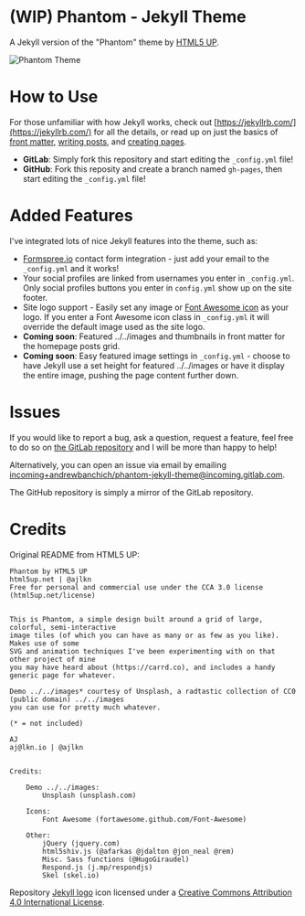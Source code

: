 # (WIP) Phantom - Jekyll Theme

A Jekyll version of the "Phantom" theme by [HTML5 UP](https://html5up.net/).

![Phantom Theme](../../images/phantom.jpg "Phantom Theme")

# How to Use

For those unfamiliar with how Jekyll works, check out [https://jekyllrb.com/](https://jekyllrb.com/) for all the details, 
or read up on just the basics of [front matter](https://jekyllrb.com/docs/frontmatter/), [writing posts](https://jekyllrb.com/docs/posts/), 
and [creating pages](https://jekyllrb.com/docs/pages/).

- **GitLab**: Simply fork this repository and start editing the `_config.yml` file!
- **GitHub**: Fork this reposity and create a branch named `gh-pages`, then start editing the `_config.yml` file!

# Added Features

I've integrated lots of nice Jekyll features into the theme, such as:
* [Formspree.io](https://formspree.io/) contact form integration - just add your email to the `_config.yml` and it works!
* Your social profiles are linked from usernames you enter in `_config.yml`. Only social profiles buttons you enter in `config.yml` show up on the site footer.
* Site logo support - Easily set any image or [Font Awesome icon](http://fontawesome.io/icons/) as your logo. If you enter a Font Awesome icon class in `_config.yml` it will override the default image used as the site logo.
* **Coming soon**: Featured ../../images and thumbnails in front matter for the homepage posts grid.
* **Coming soon**: Easy featured image settings in `_config.yml` - choose to have Jekyll use a set height for featured ../../images or have it display the entire image, pushing the page content further down.

# Issues

If you would like to report a bug, ask a question, request a feature, feel free to do so on [the GitLab repository](https://gitlab.com/andrewbanchich/phantom-jekyll-theme) and I will be more than happy to help!

Alternatively, you can open an issue via email by emailing [incoming+andrewbanchich/phantom-jekyll-theme@incoming.gitlab.com](mailto:incoming+andrewbanchich/phantom-jekyll-theme@incoming.gitlab.com).

The GitHub repository is simply a mirror of the GitLab repository.

# Credits

Original README from HTML5 UP:

```
Phantom by HTML5 UP
html5up.net | @ajlkn
Free for personal and commercial use under the CCA 3.0 license (html5up.net/license)


This is Phantom, a simple design built around a grid of large, colorful, semi-interactive
image tiles (of which you can have as many or as few as you like). Makes use of some
SVG and animation techniques I've been experimenting with on that other project of mine
you may have heard about (https://carrd.co), and includes a handy generic page for whatever.

Demo ../../images* courtesy of Unsplash, a radtastic collection of CC0 (public domain) ../../images
you can use for pretty much whatever.

(* = not included)

AJ
aj@lkn.io | @ajlkn


Credits:

	Demo ../../images:
		Unsplash (unsplash.com)

	Icons:
		Font Awesome (fortawesome.github.com/Font-Awesome)

	Other:
		jQuery (jquery.com)
		html5shiv.js (@afarkas @jdalton @jon_neal @rem)
		Misc. Sass functions (@HugoGiraudel)
		Respond.js (j.mp/respondjs)
		Skel (skel.io)
```

Repository [Jekyll logo](https://github.com/jekyll/brand) icon licensed under a [Creative Commons Attribution 4.0 International License](http://choosealicense.com/licenses/cc-by-4.0/).
